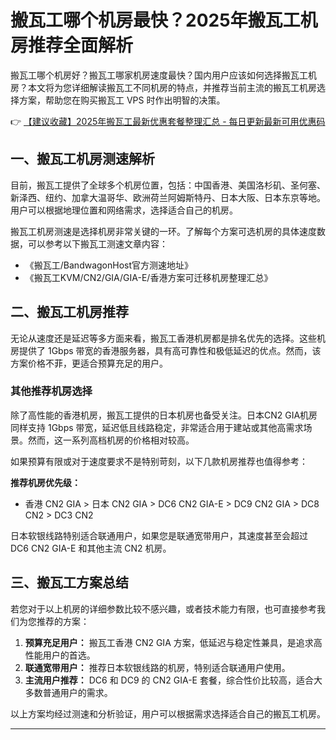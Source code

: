 # 搬瓦工哪个机房最快？2025年搬瓦工机房推荐全面解析

搬瓦工哪个机房好？搬瓦工哪家机房速度最快？国内用户应该如何选择搬瓦工机房？本文将为您详细解读搬瓦工不同机房的特点，并推荐当前主流的搬瓦工机房选择方案，帮助您在购买搬瓦工 VPS 时作出明智的决策。

👉 [【建议收藏】2025年搬瓦工最新优惠套餐整理汇总 - 每日更新最新可用优惠码](https://bit.ly/banwagon)

## 一、搬瓦工机房测速解析

目前，搬瓦工提供了全球多个机房位置，包括：中国香港、美国洛杉矶、圣何塞、新泽西、纽约、加拿大温哥华、欧洲荷兰阿姆斯特丹、日本大阪、日本东京等地。用户可以根据地理位置和网络需求，选择适合自己的机房。

搬瓦工机房测速是选择机房非常关键的一环。了解每个方案可选机房的具体速度数据，可以参考以下搬瓦工测速文章内容：

- 《搬瓦工/BandwagonHost官方测速地址》  
- 《搬瓦工KVM/CN2/GIA/GIA-E/香港方案可迁移机房整理汇总》

## 二、搬瓦工机房推荐

无论从速度还是延迟等多方面来看，搬瓦工香港机房都是排名优先的选择。这些机房提供了 1Gbps 带宽的香港服务器，具有高可靠性和极低延迟的优点。然而，该方案价格不菲，更适合预算充足的用户。

### 其他推荐机房选择

除了高性能的香港机房，搬瓦工提供的日本机房也备受关注。日本CN2 GIA机房同样支持 1Gbps 带宽，延迟低且线路稳定，非常适合用于建站或其他高需求场景。然而，这一系列高档机房的价格相对较高。

如果预算有限或对于速度要求不是特别苛刻，以下几款机房推荐也值得参考：

**推荐机房优先级：**

- 香港 CN2 GIA &gt; 日本 CN2 GIA &gt; DC6 CN2 GIA-E &gt; DC9 CN2 GIA &gt; DC8 CN2 &gt; DC3 CN2

日本软银线路特别适合联通用户，如果您是联通宽带用户，其速度甚至会超过 DC6 CN2 GIA-E 和其他主流 CN2 机房。

## 三、搬瓦工方案总结

若您对于以上机房的详细参数比较不感兴趣，或者技术能力有限，也可直接参考我们为您推荐的方案：

1. **预算充足用户：** 搬瓦工香港 CN2 GIA 方案，低延迟与稳定性兼具，是追求高性能用户的首选。
2. **联通宽带用户：** 推荐日本软银线路的机房，特别适合联通用户使用。
3. **主流用户推荐：** DC6 和 DC9 的 CN2 GIA-E 套餐，综合性价比较高，适合大多数普通用户的需求。

以上方案均经过测速和分析验证，用户可以根据需求选择适合自己的搬瓦工机房。

---